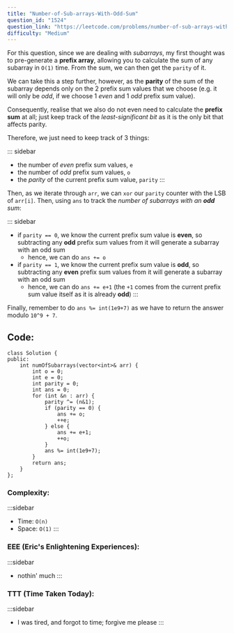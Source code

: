 ```yaml
---
title: "Number-of-Sub-arrays-With-Odd-Sum"
question_id: "1524"
question_link: "https://leetcode.com/problems/number-of-sub-arrays-with-odd-sum/"
difficulty: "Medium"
---
```


For this question, since we are dealing with *subarrays*, my first thought was to pre-generate a **prefix array**,
allowing you to calculate the sum of any subarray in `O(1)` time. From the sum, we can then get the `parity` of it.

We can take this a step further, however, as the **parity** of the sum of the subarray depends only on the 2 prefix sum values that we choose
(e.g. it will only be *odd*, if we choose 1 *even* and 1 *odd* prefix sum value).

Consequently, realise that we also do not even need to calculate the **prefix sum** at all;
just keep track of the *least-significant bit* as it is the only bit that affects parity.

Therefore, we just need to keep track of 3 things:

::: sidebar
- the number of *even* prefix sum values, `e`
- the number of *odd* prefix sum values, `o`
- the *parity* of the current prefix sum value, `parity`
:::

Then, as we iterate through `arr`, we can `xor` our `parity` counter with the LSB of `arr[i]`. 
Then, using `ans` to track the *number of subarrays with an* ***odd*** *sum*:

::: sidebar
- if `parity == 0`, we know the current prefix sum value is **even**, so subtracting any **odd** prefix sum values from it will generate a subarray with an odd sum
    - hence, we can do `ans += o`
- if `parity == 1`, we know the current prefix sum value is **odd**, so subtracting any **even** prefix sum values from it will generate a subarray with an odd sum
    - hence, we can do `ans += e+1` (the `+1` comes from the current prefix sum value itself as it is already **odd**)
:::

Finally, remember to do `ans %= int(1e9+7)` as we have to return the answer modulo `10^9 + 7`.

## Code<span>:</span>

```{.cpp}
class Solution {
public:
    int numOfSubarrays(vector<int>& arr) {
        int o = 0;
        int e = 0;
        int parity = 0;
        int ans = 0;
        for (int &n : arr) {
            parity ^= (n&1);
            if (parity == 0) {
                ans += o;
                ++e;
            } else {
                ans += e+1;
                ++o;
            }
            ans %= int(1e9+7);
        }
        return ans;
    }
};
```

### Complexity<span>:</span>

:::sidebar
- Time: `O(n)`
- Space: `O(1)`
:::

### EEE (Eric's Enlightening Experiences)<span>:</span>

:::sidebar
- nothin' much
:::

### TTT (Time Taken Today)<span>:</span>

:::sidebar
- I was tired, and forgot to time; forgive me please
:::
